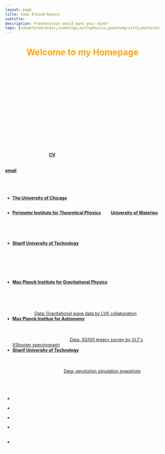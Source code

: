 ```yaml
---
layout: page
title: Saba Etezad-Razavi
subtitle: 
description: Frankenstein would want your mind!
tags: [sabaetezadrazavi,cosmology,astrophysics,quantumgravity,machinelearning,quantumfoundations]
---
```

   
<style>H1{color:White;}</style>
<style>H2{color:White;}</style>
<style>H3{color:White;}</style>
<style>p{color:White;}</style>



<h1 align="center"> <p style="color:orange;"> Welcome to my Homepage </p> </h1>

   
## About Me

I'm a theoretical physicist seeking ways to bring together experiments and theoretical concepts in Quantum Gravity(QG), the holy grail of physics.
My interest spans a wide range of topics related to the Phenomenology of Quantum Gravity (or PQG or Pretty Quantum Gravity!) using different tools, observations, and table-top experiments. I have experience working with large cosmological data and simulations as well as exploring ways to operationally approach the question of Quantum Gravity using Quantum Information tools in table-top experiments. You can read more about my research in the research section.
This is an exciting time for Quantum Gravity. After decades of pure theoretical efforts in the field, recent progress in multi-messenger astronomy and quantum technology enabling table-top experiments for QG has opened new promising windows to finally ask our questions from nature directly. Stay tuned!

**Check out my public [CV](https://drive.google.com/file/d/1UwUTMWkYIkuy6i4p7r802eYzRfVcwA-X/view?usp=sharing) to know more about my works (this is not the most recent one and some links are disabled in this public version). If you want more information or just like to chat about science, send me an [email](mailto:setezadrazavi@uchicago.edu).**



## Education

- **[The University of Chicago](https://astrophysics.uchicago.edu/)**  <span style="color:white">, United States (Illinois) - Chicago - Ph.D. in Astronomy and Astrophysics, Starting September 2023 </span>

- **[Perimeter Institute for Theoretical Physics](https://perimeterinstitute.ca/)**<span style="color:white"> and</span> **[University of Waterloo](https://uwaterloo.ca/)** <span style="color:white">, Canada (Ontario) - Waterloo - PSI program, MSc in Theoretical Physics, September 2022 to June 2023 - *Master Thesis: Gravity-Mediated Entanglement: an operational perspective", Supervised by Lucien Hardy.*</span>
- **[Sharif University of Technology](https://en.sharif.edu/)**  <span style="color:white">, Iran - Tehran, BSc in Physics, 2017-2022 </span>



# Experience

- **[Max Planck Institute for Gravitational Physics](https://www.aei.mpg.de/)**
 <span style="color:white"> , Research Intern - Division of "Observational Relativity and Cosmology" - Germany, Hannover - October 2021 to January 2022 - with Sumit Kumar (Alexander Nitz group)  
    *Project: Understanding the accuracy and bias in the estimation of Hubble constant using binary black hole merger events and galaxy catalogs* -</span> [Data: Gravitational wave data by LVK collaboration](https://indico.desy.de/event/28202/contributions/105590/attachments/67761/84535/EPS21_Lazzaro.pdf)
- **[Max Planck Institue for Astronomy](https://www.mpia.de/en)**
  <span style="color:white"> , Research Intern - High-z group, Division of "Cosmology and Galaxies" - Germany, Heidelberg - July 2021 to October 2021 - with Sarah Bosman, Frederick Davies  
    *Project: Constraining temperature fluctuations in the IGM during the Helium reionization epoch* - </span> [Data: XQ100 legacy survey by VLT's XShooter spectrograph](https://arxiv.org/abs/1607.08776)
- **[Sharif University of Technology](https://en.sharif.edu/)**
  <span style="color:white"> , Research Assistant - Physics Department - Iran, Tehran - December 2020 to December 2021 - with Shant Baghram, Sadegh Raeisi  
    *Project: Studying the large scale dark matter structure formation using deep learning methods* - </span> [Data: gevolution simulation snapshots](https://arxiv.org/abs/1604.06065)



## Interests

- <p style="color:white;"> Phenomenological Quantum Gravity (PQG) </p>
- <p style="color:white;"> Early Universe Quantum Cosmology and Emergence of Classicality </p>
- <p style="color:white;"> Operational tools for Quantum Gravity </p>
- <p style="color:white;"> Observational Cosmology, particularly to answer questions in fundamental physics </p>
- <p style="color:white;"> There was a time that I was interested in Machine Learning for Cosmology :)) </p>
